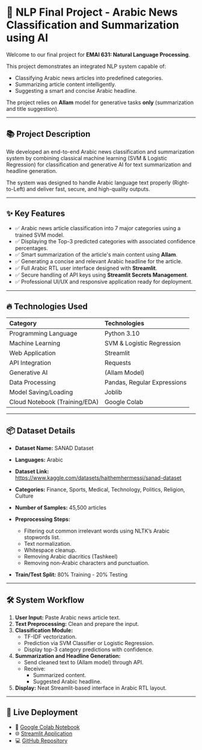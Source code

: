 # 📰 NLP Final Project - Arabic News Classification and Summarization using AI

Welcome to our final project for **EMAI 631: Natural Language Processing**.

This project demonstrates an integrated NLP system capable of:
- Classifying Arabic news articles into predefined categories.
- Summarizing article content intelligently.
- Suggesting a smart and concise Arabic headline.

The project relies on **Allam** model for generative tasks **only** (summarization and title suggestion).  

---

## 📚 Project Description

We developed an end-to-end Arabic news classification and summarization system by combining classical machine learning (SVM & Logistic Regression) for classification and generative AI for text summarization and headline generation.

The system was designed to handle Arabic language text properly (Right-to-Left) and deliver fast, secure, and high-quality outputs.

---

## ✨ Key Features

- ✅ Arabic news article classification into 7 major categories using a trained SVM model.
- ✅ Displaying the Top-3 predicted categories with associated confidence percentages.
- ✅ Smart summarization of the article's main content using **Allam**.
- ✅ Generating a concise and relevant Arabic headline for the article.
- ✅ Full Arabic RTL user interface designed with **Streamlit**.
- ✅ Secure handling of API keys using **Streamlit Secrets Management**.
- ✅ Professional UI/UX and responsive application ready for deployment.

---

## 🔥 Technologies Used

| Category | Technologies |
|:--|:--|
| Programming Language | Python 3.10 |
| Machine Learning | SVM & Logistic Regression |
| Web Application | Streamlit |
| API Integration | Requests |
| Generative AI | (Allam Model) |
| Data Processing | Pandas, Regular Expressions |
| Model Saving/Loading | Joblib |
| Cloud Notebook (Training/EDA) | Google Colab |

---

## 📦 Dataset Details

- **Dataset Name:** SANAD Dataset
- **Languages:** Arabic
- **Dataset Link:** https://www.kaggle.com/datasets/haithemhermessi/sanad-dataset
- **Categories:** Finance, Sports, Medical, Technology, Politics, Religion, Culture
- **Number of Samples:** 45,500 articles
- **Preprocessing Steps:**
  - Filtering out common irrelevant words using NLTK’s Arabic stopwords list.
  - Text normalization.
  - Whitespace cleanup.
  - Removing Arabic diacritics (Tashkeel)
  - Removing non-Arabic characters and punctuation.

- **Train/Test Split:** 80% Training - 20% Testing

---

## 🛠️ System Workflow

1. **User Input:** Paste Arabic news article text.
2. **Text Preprocessing:** Clean and prepare the input.
3. **Classification Module:**
   - TF-IDF vectorization.
   - Prediction via SVM Classifier or Logistic Regression.
   - Display top-3 category predictions with confidence.
4. **Summarization and Headline Generation:**
   - Send cleaned text to (Allam model) through API.
   - Receive:
     - Summarized content.
     - Suggested Arabic headline.
5. **Display:** Neat Streamlit-based interface in Arabic RTL layout.

---

## 🚀 Live Deployment

- 📒 [Google Colab Notebook](https://colab.research.google.com/drive/1A72NnL_KUVrAcqCNKNe-qT3dPusuXpVT#scrollTo=swbzcLZyKyYz)
- 🌐 [Streamlit Application](https://mhnd-nlp.streamlit.app/)
- 💻 [GitHub Repository](https://github.com/Muhannadam/NLP_FinalProject)
